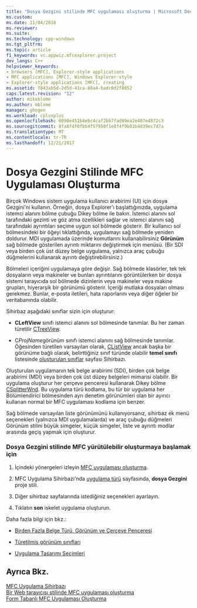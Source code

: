 ```yaml
---
title: "Dosya Gezgini stilinde MFC uygulaması oluşturma | Microsoft Docs"
ms.custom: 
ms.date: 11/04/2016
ms.reviewer: 
ms.suite: 
ms.technology: cpp-windows
ms.tgt_pltfrm: 
ms.topic: article
f1_keywords: vc.appwiz.mfcexplorer.project
dev_langs: C++
helpviewer_keywords:
- browsers [MFC], Explorer-style applications
- MFC applications [MFC], Windows Explorer-style
- Explorer-style applications [MFC], creating
ms.assetid: f843ab5d-2d5d-41ca-88a4-badc0d2f8052
caps.latest.revision: "12"
author: mikeblome
ms.author: mblome
manager: ghogen
ms.workload: cplusplus
ms.openlocfilehash: 6098e451b4ebc4caf2bb7fad99ea2e407e4872c3
ms.sourcegitcommit: 8fa8fdf0fbb4f57950f1e8f4f9b81b4d39ec7d7a
ms.translationtype: MT
ms.contentlocale: tr-TR
ms.lasthandoff: 12/21/2017
---
```

# <a name="creating-a-file-explorer-style-mfc-application"></a>Dosya Gezgini Stilinde MFC Uygulaması Oluşturma
Birçok Windows sistem uygulama kullanıcı arabirimi (UI) için dosya Gezgini'ni kullanın. Örneğin, dosya Explorer'ı başlattığınızda, uygulama istemci alanını bölme çubuğu Dikey bölme ile bakın. İstemci alanını sol tarafındaki gezinti ve göz atma özellikleri sağlar ve istemci alanını sağ tarafındaki ayrıntıları seçime uygun sol bölmede gösterir. Bir kullanıcı sol bölmesindeki bir öğeyi tıklattığında, uygulamayı sağ bölmede yeniden doldurur. MDI uygulamada üzerinde komutlarını kullanabilirsiniz **Görünüm** sağ bölmede gösterilen ayrıntı miktarını değiştirmek için menüsü. (Bir SDI veya birden çok üst düzey belge uygulama, yalnızca araç çubuğu düğmelerini kullanarak ayrıntı değiştirebilirsiniz.)  
  
 Bölmeleri içeriğini uygulamaya göre değişir. Sağ bölmede klasörler, tek tek dosyaların veya makineler ve bunları ayrıntılarını görüntülerken bir dosya sistemi tarayıcıda sol bölmede dizinlerin veya makineler veya makine grupları, hiyerarşik bir görünümü gösterir. İçeriği mutlaka dosyaları olması gerekmez. Bunlar, e-posta iletileri, hata raporlarını veya diğer öğeler bir veritabanında olabilir.  
  
 Sihirbaz aşağıdaki sınıflar sizin için oluşturur:  
  
-   **CLeftView** sınıfı istemci alanını sol bölmesinde tanımlar. Bu her zaman türetilir [CTreeView](../../mfc/reference/ctreeview-class.md).  
  
-   C*ProjName*görünüm sınıfı istemci alanını sağ bölmesinde tanımlar. Öğesinden türetilen varsayılan olarak, [CListView](../../mfc/reference/clistview-class.md) ancak başka bir görünüme bağlı olarak, belirttiğiniz sınıf türünde olabilir **temel sınıfı** listesinde [oluşturulan sınıflar](../../mfc/reference/generated-classes-mfc-application-wizard.md) sayfası Sihirbazı.  
  
 Oluşturulan uygulamanın tek belge arabirimi (SDI), birden çok belge arabirimi (MDI) veya birden çok üst düzey belgeleri mimarisi olabilir. Bir uygulama oluşturur her çerçeve penceresi kullanarak Dikey bölme [CSplitterWnd](../../mfc/reference/csplitterwnd-class.md). Bu uygulama türü kodlama, bu tür bir uygulama her Bölümlendirici bölmesinden ayrı denetim görünümleri olan bir ayırıcı kullanan normal bir MFC uygulaması kodlama için benzer.  
  
 Sağ bölmede varsayılan liste görünümünü kullanıyorsanız, sihirbaz ek menü seçenekleri (yalnızca MDI uygulamalarda) ve araç çubuğu düğmeleri Görünüm stilini büyük simgeler, küçük simgeler, liste ve ayrıntı modlar arasında geçiş yapmak için oluşturur.  
  
### <a name="to-begin-creating-a-file-explorer-style-mfc-executable"></a>Dosya Gezgini stilinde MFC yürütülebilir oluşturmaya başlamak için  
  
1.  İçindeki yönergeleri izleyin [MFC uygulaması oluşturma](../../mfc/reference/creating-an-mfc-application.md).  
  
2.  MFC Uygulama Sihirbazı'nda [uygulama türü](../../mfc/reference/application-type-mfc-application-wizard.md) sayfasında, **dosya Gezgini** proje stili.  
  
3.  Diğer sihirbaz sayfalarında istediğiniz seçenekleri ayarlayın.  
  
4.  Tıklatın **son** iskelet uygulama oluşturun.  
  
 Daha fazla bilgi için bkz.:  
  
-   [Birden Fazla Belge Türü, Görünüm ve Çerçeve Penceresi](../../mfc/multiple-document-types-views-and-frame-windows.md)  
  
-   [Türetilmiş görünüm sınıfları](../../mfc/derived-view-classes-available-in-mfc.md)  
  
-   [Uygulama Tasarımı Seçimleri](../../mfc/application-design-choices.md)  
  
## <a name="see-also"></a>Ayrıca Bkz.  
 [MFC Uygulama Sihirbazı](../../mfc/reference/mfc-application-wizard.md)   
 [Bir Web tarayıcısı stilinde MFC uygulaması oluşturma](../../mfc/reference/creating-a-web-browser-style-mfc-application.md)   
 [Form Tabanlı MFC Uygulaması Oluşturma](../../mfc/reference/creating-a-forms-based-mfc-application.md)

